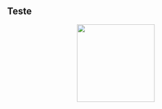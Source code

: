 ## Teste

<div align="center">
  <a href="https://github.com/alvleonardo">
  <img height="180em" src="https://github-readme-stats.vercel.app/api?username=alvleonardo&show_icons=true&theme=dracula&include_all_commits=true&count_private=true"/>
  <img height="180em" src="https://github-readme-stats.vercel.app/api/top-langs/?username=alvleonardo&layout=compact)](https://github.com/alvleonardo/github-readme-stats/>
</div>
